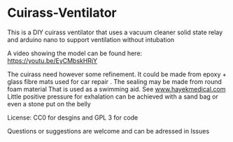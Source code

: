 # Cuirass-Ventilator
This is a DIY cuirass ventilator that uses a vacuum cleaner solid state relay and arduino nano to support ventilation without intubation

A video  showing the model can be found here:
https://youtu.be/EyCMbskHRjY

The cuirass need however some refinement. It could be made from epoxy + glass fibre mats used for car repair . The sealing may be made from round foam material That is used as a swimming aid. See www.hayekmedical.com 
Little positive pressure for exhalation can be achieved with a sand bag or even a stone put on the belly

License: CC0 for desgins and GPL 3 for code

Questions or suggestions  are welcome and can be adressed in Issues

